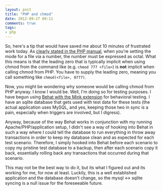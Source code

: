 ```yaml
---
layout: post
title: "PHP and chmod"
date: 2012-09-27 09:11
comments: true
tags: 
- php
---
```

So, here's a tip that would have saved me about 10 minutes of frustrated work today. As [clearly stated in the PHP manual](http://php.net/manual/en/function.chmod.php), when you're setting the mode for a file via a number, the number must be expressed as octal. What this means is that the leading zero that is typically implicit when using chmod from the command like (e.g. `chmod 777 <file>`) is **not** implicit when calling chmod from PHP. You have to supply the leading zero, meaning you call something like `chmod(<file>, 0777)`.
<!--more-->
Now, you might be wondering why someone would be calling chmod from PHP anyway. I know I would be. Well, I'm doing so for testing purposes. I have begun using [Behat with the Mink extension](http://behat.org) for behavioral testing. I have an sqlite database that gets used with test data for these tests (the actual application uses MySQL, and yes, keeping those two in sync is a pain, especially when triggers are involved, but I digress). 

Anyway, because of the way Behat works in conjunction with my running Apache/PHP/application setup, I didn't see a way of hooking into Behat in such a way where I could tell the database to run everything in throw away transactions in order to keep my database clean and as expected for each test scenario. Therefore, I simply hooked into Behat before each scenario to copy my pristine test database to a backup, then after each scenario copy it back, essentially rolling back any transactions that occurred during that scenario.

This may not be the best way to do it, but its what I figured out and its working for me, for now at least. Luckily, this is a well established application and the database doesn't change, so the mysql <-> sqlite syncing is a null issue for the foreseeable future.
